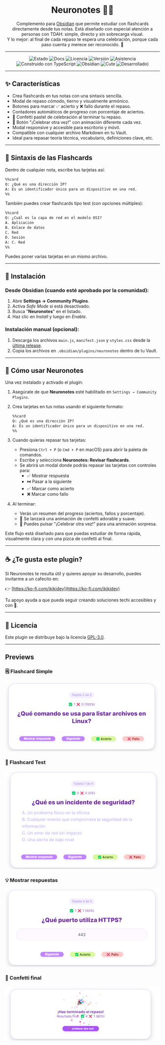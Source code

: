 <div align="center">

# Neuronotes 🧠💡 

Complemento para [Obsidian](https://obsidian.md) que permite estudiar con flashcards directamente desde tus notas. Está diseñado con especial atención a personas con TDAH: simple, directo y sin sobrecarga visual.  
Y lo mejor: al final de cada repaso te espera una celebración, porque cada paso cuenta y merece ser reconocido. 🎉

---

![Estado](https://img.shields.io/badge/Estado-%20Estable-97DFFC)
![Docs](https://img.shields.io/badge/Documentación-Completa-8EB5F0)
![Licencia](https://img.shields.io/badge/Licencia-GPL--3\.0-858AE3)
![Versión](https://img.shields.io/badge/Versión-v1\.2\.0-7364D2)
![Asistencia](https://img.shields.io/badge/Asistencia-Activa-613DC1)
![Construido con TypeScript](https://img.shields.io/badge/construido%20con-TypeScript-5829A7?logo=typescript&logoColor=white)
![Obsidian](https://img.shields.io/badge/Obsidian-Plugin-4E148C)
![Cute](https://img.shields.io/badge/🦄%20CyberCute-Approved-3D0E61)
![Desarrollado](https://img.shields.io/badge/Desarrollado-@ikikidev-2C0735))

---

</div>

## ✨ Características

- Crea flashcards en tus notas con una sintaxis sencilla.
- Modal de repaso cómodo, tierno y visualmente armónico.
- Botones para marcar ✅ acierto y ❌ fallo durante el repaso.
- Contadores automáticos de progreso con porcentaje de aciertos.
- 🎉 Confetti pastel de celebración al terminar tu repaso.
- 🎊 Botón "¡Celebrar otra vez!" con animación diferente cada vez.
- Modal responsive y accesible para escritorio y móvil.
- Compatible con cualquier archivo Markdown en tu Vault.
- Ideal para repasar teoría técnica, vocabulario, definiciones clave, etc.

---

## 🌊 Sintaxis de las Flashcards

Dentro de cualquier nota, escribe tus tarjetas así:

```
%%card
Q: ¿Qué es una dirección IP?
A: Es un identificador único para un dispositivo en una red.
%%
```

También puedes crear flashcards tipo test (con opciones múltiples):

```
%%card
Q: ¿Cuál es la capa de red en el modelo OSI?
A. Aplicación  
B. Enlace de datos  
C. Red  
D. Sesión  
A: C. Red
%%
```

Puedes poner varias tarjetas en un mismo archivo.

---

## 🚀 Instalación

### Desde Obsidian (cuando esté aprobado por la comunidad):

1. Abre **Settings → Community Plugins**.
2. Activa *Safe Mode* si está desactivado.
3. Busca "**Neuronotes**" en el listado.
4. Haz clic en *Install* y luego en *Enable*.

### Instalación manual (opcional):

1. Descarga los archivos `main.js`, `manifest.json` y `styles.css` desde la [última release](https://github.com/ikikidev/neuronotes/releases).
2. Copia los archivos en `.obsidian/plugins/neuronotes` dentro de tu Vault.

---

## 🧠 Cómo usar Neuronotes

Una vez instalado y activado el plugin:

1. Asegúrate de que **Neuronotes** esté habilitado en `Settings → Community Plugins`.
2. Crea tarjetas en tus notas usando el siguiente formato:

   ```
   %%card
   Q: ¿Qué es una dirección IP?
   A: Es un identificador único para un dispositivo en una red.
   %%
   ```

3. Cuando quieras repasar tus tarjetas:
   - Presiona `Ctrl + P` (o `Cmd + P` en macOS) para abrir la paleta de comandos.
   - Escribe y selecciona **Neuronotes: Revisar flashcards**.
   - Se abrirá un modal donde podrás repasar las tarjetas con controles para:
     - ✅ Mostrar respuesta
     - ⏭️ Pasar a la siguiente
     - ✅ Marcar como acierto
     - ❌ Marcar como fallo

4. Al terminar:
   - Verás un resumen del progreso (aciertos, fallos y porcentaje).
   - 🎉 Se lanzará una animación de confetti adorable y suave.
   - 🎊 Puedes pulsar "¡Celebrar otra vez!" para una animación sorpresa.

Este flujo está diseñado para que puedas estudiar de forma rápida, visualmente clara y con una pizca de confetti al final.

---

## ☕ ¿Te gusta este plugin?

Si Neuronotes te resulta útil y quieres apoyar su desarrollo, puedes invitarme a un cafecito en:

👉 [https://ko-fi.com/ikikidev](https://ko-fi.com/ikikidev)

Tu apoyo ayuda a que pueda seguir creando soluciones techi accesibles y con 💖.

---

## 📄 Licencia

Este plugin se distribuye bajo la licencia [GPL-3.0](https://www.gnu.org/licenses/gpl-3.0.html).

---

## Previews

### 🗒️ Flashcard Simple

![simple](src/card-simple.png)

### 📝 Flashcard Test

![test](src/card-test.png)

### 💡 Mostrar respuestas 

![respuestas](src/respuesta.png)

### 🎉 Confetti final 

![celebracion](src/celebracion.png)
